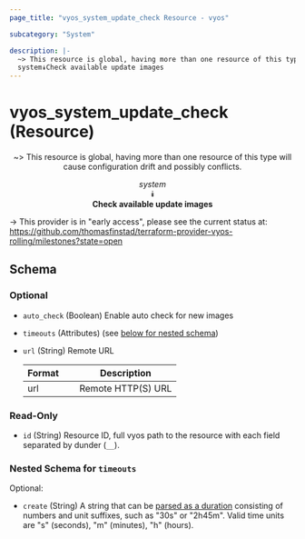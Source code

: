```yaml
---
page_title: "vyos_system_update_check Resource - vyos"

subcategory: "System"

description: |- 
  ~> This resource is global, having more than one resource of this type will cause configuration drift and possibly conflicts.
  system⯯Check available update images
---
```


# vyos_system_update_check (Resource)
<center>

~> This resource is global, having more than one resource of this type will cause configuration drift and possibly conflicts.

*system*  
⯯  
**Check available update images**


</center>

-> This provider is in "early access", please see the current status at: https://github.com/thomasfinstad/terraform-provider-vyos-rolling/milestones?state=open

## Schema

### Optional

- `auto_check` (Boolean) Enable auto check for new images
- `timeouts` (Attributes) (see [below for nested schema](#nestedatt--timeouts))
- `url` (String) Remote URL

    |Format  &emsp;|Description         |
    |----------|----------------------|
    |url     &emsp;|Remote HTTP(S) URL  |

### Read-Only

- `id` (String) Resource ID, full vyos path to the resource with each field separated by dunder (`__`).

<a id="nestedatt--timeouts"></a>
### Nested Schema for `timeouts`

Optional:

- `create` (String) A string that can be [parsed as a duration](https://pkg.go.dev/time#ParseDuration) consisting of numbers and unit suffixes, such as &#34;30s&#34; or &#34;2h45m&#34;. Valid time units are &#34;s&#34; (seconds), &#34;m&#34; (minutes), &#34;h&#34; (hours).  
